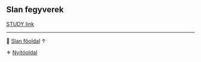 ## Slan fegyverek

[STUDY link](https://github.com/kaktusztea/km100/wiki/STUDY.slan#slan-fegyverek)

---

🔗 [Slan főoldal](110_slan.md) ↑

⚜️ [Nyitóoldal](start.md)

